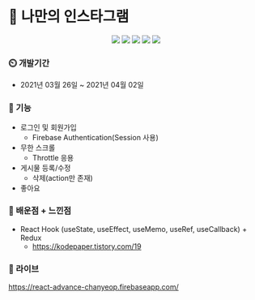 # :crown: 나만의 인스타그램

<p align='center'>
    <img src="https://img.shields.io/badge/React-v17.0.2-blue?logo=React"/>
    <img src="https://img.shields.io/badge/Redux-v4.0.5-purple?logo=Redux"/>
    <img src="https://img.shields.io/badge/StyledComponents-v5.2.1-pink?logo=styled-components"/>
    <img src="https://img.shields.io/badge/Firebase-v8.3.1-orange?logo=Firebase"/>
    <img src="https://img.shields.io/badge/yarn-^1.22.10-yellow?logo=yarn" />
</p>

### :timer_clock: 개발기간
+ 2021년 03월 26일 ~ 2021년 04월 02일

###	:pushpin: 기능
+ 로그인 및 회원가입
  + Firebase Authentication(Session 사용)
+ 무한 스크롤
  + Throttle 응용
+ 게시물 등록/수정
  + 삭제(action만 존재)
+ 좋아요

### :100: 배운점 + 느낀점
+ React Hook (useState, useEffect, useMemo, useRef, useCallback) + Redux
  + https://kodepaper.tistory.com/19

### :link: 라이브
https://react-advance-chanyeop.firebaseapp.com/
